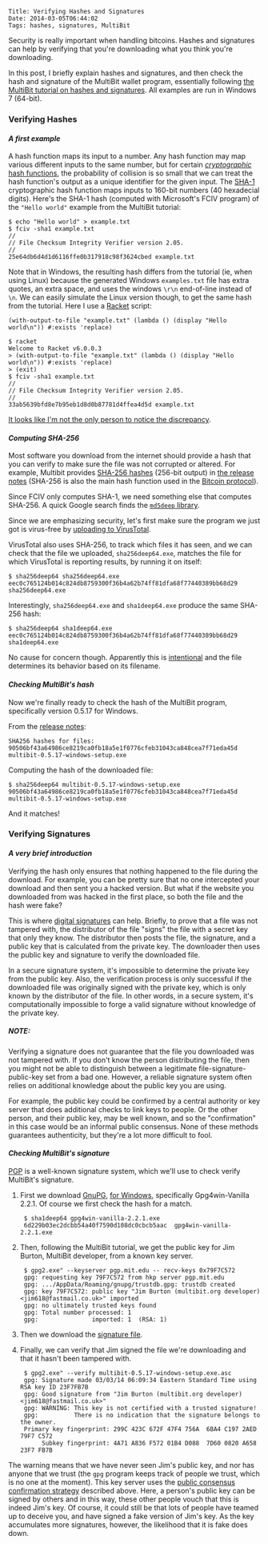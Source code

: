     Title: Verifying Hashes and Signatures
    Date: 2014-03-05T06:44:02
    Tags: hashes, signatures, MultiBit

Security is really important when handling bitcoins. Hashes and
signatures can help by verifying that you're downloading what you
think you're downloading.

In this post, I briefly explain hashes and signatures, and then check
the hash and signature of the MultiBit wallet program, essentially
following [the MultiBit tutorial on hashes and signatures][1]. All
examples are run in Windows 7 (64-bit).

[1]: https://multibit.org/blog/2013/07/24/how-to-check-signatures.html
"MultiBit tutorial on hashes and signatures"

<!-- more -->

### Verifying Hashes ###

#### _A first example_ ####

A hash function maps its input to a number. Any hash function may map
various different inputs to the same number, but for certain
[_cryptographic_ hash functions][cryhash], the probability of
collision is so small that we can treat the hash function's output as
a unique identifier for the given input. The [SHA-1][sha1]
cryptographic hash function maps inputs to 160-bit numbers (40
hexadecial digits). Here's the SHA-1 hash (computed with Microsoft's
FCIV program) of the `"Hello world"` example from the MultiBit
tutorial:

[cryhash]: http://en.wikipedia.org/wiki/Cryptographic_hash_function "cryptographic hash function Wikipedia entry"

[sha1]: http://en.wikipedia.org/wiki/SHA-1 "SHA-1 Wikipedia entry"

    $ echo "Hello world" > example.txt
    $ fciv -sha1 example.txt
    //
    // File Checksum Integrity Verifier version 2.05.
    //
    25e64db6d4d1d6116ffe0b317918c98f3624cbed example.txt

Note that in Windows, the resulting hash differs from the tutorial
(ie, when using Linux) because the generated Windows `examples.txt`
file has extra quotes, an extra space, and uses the windows `\r\n`
end-of-line instead of `\n`. We can easily simulate the Linux version
though, to get the same hash from the tutorial. Here I use a
[Racket](http://racket-lang.org) script:

```racket
(with-output-to-file "example.txt" (lambda () (display "Hello world\n")) #:exists 'replace)
```

    $ racket
    Welcome to Racket v6.0.0.3
    > (with-output-to-file "example.txt" (lambda () (display "Hello world\n")) #:exists 'replace)
    > (exit)
    $ fciv -sha1 example.txt
    //
    // File Checksum Integrity Verifier version 2.05.
    //
    33ab5639bfd8e7b95eb1d8d0b87781d4ffea4d5d example.txt
	
[It looks like I'm not the only person to notice the discrepancy][so].

[so]: http://bitcoin.stackexchange.com/questions/14041/multibit-error-or-at-least-confusion-in-how-to-check-digital-signatures-in
"Bitcoin StackExchange"

#### _Computing SHA-256_ ####

Most software you download from the internet should provide a hash
that you can verify to make sure the file was not corrupted or
altered. For example, Multibit provides [SHA-256 hashes][sha256]
(256-bit output) in [the release notes][0517notes] (SHA-256 is also
the main hash function used in the [Bitcoin protocol][protocol]).

[sha256]: http://en.wikipedia.org/wiki/SHA-2 "SHA-256 Wikipedia entry"
[0517notes]: https://multibit.org/releases/multibit-0.5.17/release.txt "MultiBit 0.5.17 release notes"
[protocol]: https://en.bitcoin.it/wiki/Protocol_specification#Common_standards "Bitcoin protocol"

Since FCIV only computes SHA-1, we need something else that computes
SHA-256. A quick Google search finds the [`md5deep` library][md5deep].

[md5deep]: http://md5deep.sourceforge.net/

Since we are emphasizing security, let's first make sure the program
we just got is virus-free by [uploading to VirusTotal][vt1].

[vt1]: https://www.virustotal.com/en/file/eec0c765124b014c824db8759300f36b4a62b74ff81dfa68f77440389bb68d29/analysis/
"sha256deep64.exe on virustotal"

VirusTotal also uses SHA-256, to track which files it has seen, and we
can check that the file we uploaded, `sha256deep64.exe`, matches the
file for which VirusTotal is reporting results, by running it on itself:

    $ sha256deep64 sha256deep64.exe
    eec0c765124b014c824db8759300f36b4a62b74ff81dfa68f77440389bb68d29  sha256deep64.exe

Interestingly, `sha256deep64.exe` and `sha1deep64.exe` produce the same SHA-256 hash:

    $ sha256deep64 sha1deep64.exe
    eec0c765124b014c824db8759300f36b4a62b74ff81dfa68f77440389bb68d29  sha1deep64.exe

No cause for concern though. Apparently this is
[intentional][samehash] and the file determines its behavior based on
its filename.

[samehash]: http://sourceforge.net/projects/md5deep/reviews/?offset=25
"explanation of identical hash"

#### _Checking MultiBit's hash_ ####

Now we're finally ready to check the hash of the MultiBit program,
specifically version 0.5.17 for Windows.

From the [release notes][0517notes]:

    SHA256 hashes for files:
    90506bf43a64986ce8219ca0fb18a5e1f0776cfeb31043ca848cea7f71eda45d  multibit-0.5.17-windows-setup.exe

Computing the hash of the downloaded file:

    $ sha256deep64 multibit-0.5.17-windows-setup.exe
    90506bf43a64986ce8219ca0fb18a5e1f0776cfeb31043ca848cea7f71eda45d  multibit-0.5.17-windows-setup.exe

And it matches!

### Verifying Signatures ###

#### _A very brief introduction_ ####

Verifying the hash only ensures that nothing happened to the file
during the download. For example, you can be pretty sure that no one
intercepted your download and then sent you a hacked version. But what
if the website you downloaded from was hacked in the first place, so
both the file and the hash were fake?

This is where [digital signatures][digsig] can help. Briefly, to prove
that a file was not tampered with, the distributor of the file "signs"
the file with a secret key that only they know. The distributor then
posts the file, the signature, and a public key that is calculated
from the private key. The downloader then uses the public key and
signature to verify the downloaded file.

In a secure signature system, it's impossible to determine the private
key from the public key. Also, the verification process is only
successful if the downloaded file was originally signed with the
private key, which is only known by the distributor of the file. In
other words, in a secure system, it's computationally impossible to
forge a valid signature without knowledge of the private key.

[digsig]: http://en.wikipedia.org/wiki/Digital_signature "digital signature Wikipedia entry"

##### NOTE: #####

Verifying a signature does not guarantee that the file you downloaded
was not tampered with. If you don't know the person distributing the
file, then you might not be able to distinguish between a legitimate
file-signature-public-key set from a bad one. However, a reliable
signature system often relies on additional knowledge about the public
key you are using.

For example, the public key could be confirmed by a central authority
or key server that does additional checks to link keys to people. Or
the other person, and their public key, may be well known, and so the
"confirmation" in this case would be an informal public
consensus. None of these methods guarantees authenticity, but they're a
lot more difficult to fool.

#### _Checking MultiBit's signature_ ####

[PGP][pgp] is a well-known signature system, which we'll use to check
verify MultiBit's signature.

1. First we download [GnuPG][gnupg], [for Windows][gpgwin],
specifically Gpg4win-Vanilla 2.2.1. Of course we first check the hash for a match.

        $ sha1deep64 gpg4win-vanilla-2.2.1.exe
        6d229b03ec2dcbb54a40f7590d108dc0cbcb5aac  gpg4win-vanilla-2.2.1.exe
	
[pgp]: http://en.wikipedia.org/wiki/Pretty_Good_Privacy "PGP Wikipedia entry"
[gnupg]: http://www.gnupg.org/ "GnuPG"
[gpgwin]: http://www.gnupg.org/ "GnuPG for Windows"
[gpghash]: http://gpg4win.org/download.html "Gpg4win download and hashes"

2. Then, following the MultiBit tutorial, we get the public key for
Jim Burton, MultiBit developer, from a known key server.

        $ gpg2.exe" --keyserver pgp.mit.edu -- recv-keys 0x79F7C572
        gpg: requesting key 79F7C572 from hkp server pgp.mit.edu
        gpg: .../AppData/Roaming/gnupg/trustdb.gpg: trustdb created
        gpg: key 79F7C572: public key "Jim Burton (multibit.org developer) <jim618@fastmail.co.uk>" imported
        gpg: no ultimately trusted keys found
        gpg: Total number processed: 1
        gpg:               imported: 1  (RSA: 1)

3. Then we download the [signature file][multibitsig].

[multibitsig]: https://multibit.org/releases/multibit-0.5.17/multibit-0.5.17-windows-setup.exe.asc "MultiBit signature file"

4. Finally, we can verify that Jim signed the file we're downloading
and that it hasn't been tampered with.

        $ gpg2.exe" --verify multibit-0.5.17-windows-setup.exe.asc
        gpg: Signature made 03/03/14 06:09:34 Eastern Standard Time using RSA key ID 23F7FB7B
        gpg: Good signature from "Jim Burton (multibit.org developer) <jim618@fastmail.co.uk>"
        gpg: WARNING: This key is not certified with a trusted signature!
        gpg:          There is no indication that the signature belongs to the owner.
        Primary key fingerprint: 299C 423C 672F 47F4 756A  6BA4 C197 2AED 79F7 C572
             Subkey fingerprint: 4A71 A836 F572 01B4 D088  7D60 0820 A658 23F7 FB7B
	 
The warning means that we have never seen Jim's public key, and nor
has anyone that we trust (the `gpg` program keeps track of people we
trust, which is no one at the moment). This key server uses the
[public consensus confirmation strategy][wot] described above. Here, a
person's public key can be signed by others and in this way, these
other people vouch that this is indeed Jim's key. Of course, it could
still be that lots of people have teamed up to deceive you, and have
signed a fake version of Jim's key. As the key accumulates more
signatures, however, the likelihood that it is fake does down.

[wot]: http://en.wikipedia.org/wiki/Web_of_trust "web of trust Wikipedia entry"
